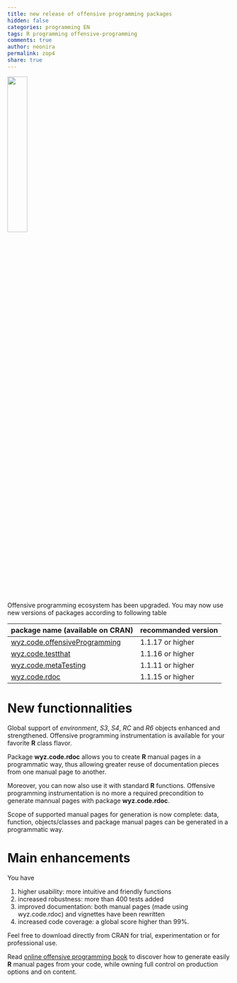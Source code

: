 ```yaml
---
title: new release of offensive programming packages
hidden: false
categories: programming EN
tags: R programming offensive-programming
comments: true
author: neonira
permalink: zop4
share: true
---
```


<img src='https://neonira.github.io/images/op/op-hexsticker-vertical-transparent.png' width='30%'/>

Offensive programming ecosystem has been upgraded. You may now use new versions of packages according to following table

package name (available on CRAN)| recommanded version 
:------------------------------|:------------------
[wyz.code.offensiveProgramming](https://CRAN.R-project.org/package=wyz.code.offensiveProgramming) | 1.1.17 or higher
[wyz.code.testthat](https://CRAN.R-project.org/package=wyz.code.testthat) | 1.1.16 or higher
[wyz.code.metaTesting](https://CRAN.R-project.org/package=wyz.code.metaTesting) | 1.1.11 or higher
[wyz.code.rdoc](https://CRAN.R-project.org/package=wyz.code.rdoc) | 1.1.15 or higher

New functionnalities
====================

Global support of _environment_, _S3_, _S4_, _RC_ and _R6_ objects enhanced and strengthened. Offensive programming instrumentation is available for your favorite **R** class flavor. 

Package **wyz.code.rdoc** allows you to create **R** manual pages in a programmatic way, thus allowing greater reuse of documentation pieces from one manual page to another. 

Moreover, you can now also use it with standard **R** functions. Offensive programming instrumentation is no more a required precondition to generate mannual pages with package **wyz.code.rdoc**.

Scope of supported manual pages for generation is now complete: data, function, objects/classes and package manual pages can be generated in a programmatic way. 

Main enhancements
=================
You have

1.  higher usability: more intuitive and friendly functions
1.  increased robustness: more than 400 tests added
1.  improved documentation: both manual pages (made using wyz.code.rdoc) and vignettes have been rewritten
1.  increased code coverage: a global score higher than 99%.


Feel free to download directly from CRAN for trial, experimentation or for professional use.

Read [online offensive programming book](https://neonira.github.io/offensiveProgrammingBook_v1.2.2/generating-r-documentation.html) to discover how to generate easily **R** manual pages from your code, while owning full control on production options and on content.   




